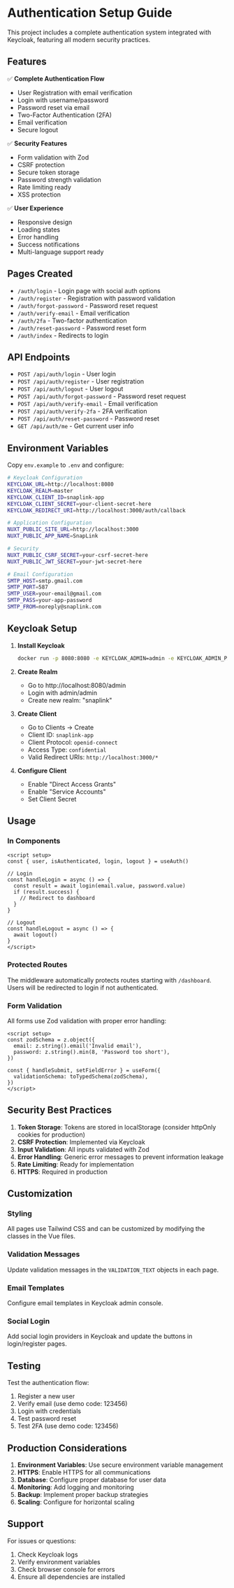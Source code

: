 # Authentication Setup Guide

This project includes a complete authentication system integrated with Keycloak, featuring all modern security practices.

## Features

✅ **Complete Authentication Flow**
- User Registration with email verification
- Login with username/password
- Password reset via email
- Two-Factor Authentication (2FA)
- Email verification
- Secure logout

✅ **Security Features**
- Form validation with Zod
- CSRF protection
- Secure token storage
- Password strength validation
- Rate limiting ready
- XSS protection

✅ **User Experience**
- Responsive design
- Loading states
- Error handling
- Success notifications
- Multi-language support ready

## Pages Created

- `/auth/login` - Login page with social auth options
- `/auth/register` - Registration with password validation
- `/auth/forgot-password` - Password reset request
- `/auth/verify-email` - Email verification
- `/auth/2fa` - Two-factor authentication
- `/auth/reset-password` - Password reset form
- `/auth/index` - Redirects to login

## API Endpoints

- `POST /api/auth/login` - User login
- `POST /api/auth/register` - User registration
- `POST /api/auth/logout` - User logout
- `POST /api/auth/forgot-password` - Password reset request
- `POST /api/auth/verify-email` - Email verification
- `POST /api/auth/verify-2fa` - 2FA verification
- `POST /api/auth/reset-password` - Password reset
- `GET /api/auth/me` - Get current user info

## Environment Variables

Copy `env.example` to `.env` and configure:

```bash
# Keycloak Configuration
KEYCLOAK_URL=http://localhost:8080
KEYCLOAK_REALM=master
KEYCLOAK_CLIENT_ID=snaplink-app
KEYCLOAK_CLIENT_SECRET=your-client-secret-here
KEYCLOAK_REDIRECT_URI=http://localhost:3000/auth/callback

# Application Configuration
NUXT_PUBLIC_SITE_URL=http://localhost:3000
NUXT_PUBLIC_APP_NAME=SnapLink

# Security
NUXT_PUBLIC_CSRF_SECRET=your-csrf-secret-here
NUXT_PUBLIC_JWT_SECRET=your-jwt-secret-here

# Email Configuration
SMTP_HOST=smtp.gmail.com
SMTP_PORT=587
SMTP_USER=your-email@gmail.com
SMTP_PASS=your-app-password
SMTP_FROM=noreply@snaplink.com
```

## Keycloak Setup

1. **Install Keycloak**
   ```bash
   docker run -p 8080:8080 -e KEYCLOAK_ADMIN=admin -e KEYCLOAK_ADMIN_PASSWORD=admin quay.io/keycloak/keycloak:latest start-dev
   ```

2. **Create Realm**
   - Go to http://localhost:8080/admin
   - Login with admin/admin
   - Create new realm: "snaplink"

3. **Create Client**
   - Go to Clients → Create
   - Client ID: `snaplink-app`
   - Client Protocol: `openid-connect`
   - Access Type: `confidential`
   - Valid Redirect URIs: `http://localhost:3000/*`

4. **Configure Client**
   - Enable "Direct Access Grants"
   - Enable "Service Accounts"
   - Set Client Secret

## Usage

### In Components

```vue
<script setup>
const { user, isAuthenticated, login, logout } = useAuth()

// Login
const handleLogin = async () => {
  const result = await login(email.value, password.value)
  if (result.success) {
    // Redirect to dashboard
  }
}

// Logout
const handleLogout = async () => {
  await logout()
}
</script>
```

### Protected Routes

The middleware automatically protects routes starting with `/dashboard`. Users will be redirected to login if not authenticated.

### Form Validation

All forms use Zod validation with proper error handling:

```vue
<script setup>
const zodSchema = z.object({
  email: z.string().email('Invalid email'),
  password: z.string().min(8, 'Password too short'),
})

const { handleSubmit, setFieldError } = useForm({
  validationSchema: toTypedSchema(zodSchema),
})
</script>
```

## Security Best Practices

1. **Token Storage**: Tokens are stored in localStorage (consider httpOnly cookies for production)
2. **CSRF Protection**: Implemented via Keycloak
3. **Input Validation**: All inputs validated with Zod
4. **Error Handling**: Generic error messages to prevent information leakage
5. **Rate Limiting**: Ready for implementation
6. **HTTPS**: Required in production

## Customization

### Styling
All pages use Tailwind CSS and can be customized by modifying the classes in the Vue files.

### Validation Messages
Update validation messages in the `VALIDATION_TEXT` objects in each page.

### Email Templates
Configure email templates in Keycloak admin console.

### Social Login
Add social login providers in Keycloak and update the buttons in login/register pages.

## Testing

Test the authentication flow:

1. Register a new user
2. Verify email (use demo code: 123456)
3. Login with credentials
4. Test password reset
5. Test 2FA (use demo code: 123456)

## Production Considerations

1. **Environment Variables**: Use secure environment variable management
2. **HTTPS**: Enable HTTPS for all communications
3. **Database**: Configure proper database for user data
4. **Monitoring**: Add logging and monitoring
5. **Backup**: Implement proper backup strategies
6. **Scaling**: Configure for horizontal scaling

## Support

For issues or questions:
1. Check Keycloak logs
2. Verify environment variables
3. Check browser console for errors
4. Ensure all dependencies are installed


